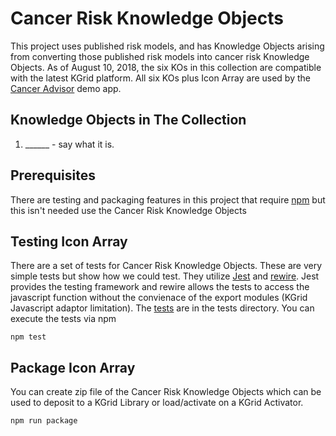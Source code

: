 # Cancer Risk Knowledge Objects

This project uses published risk models, and has Knowledge Objects arising from converting those published risk models into cancer risk Knowledge Objects. As of August 10, 2018, the six KOs in this collection are compatible with the latest KGrid platform.  All six KOs plus Icon Array are used by the [Cancer Advisor](https://kgrid-demos.github.io/cancer-advisor) demo app.

## Knowledge Objects in The Collection

1. ______ - say what it is.  


## Prerequisites
There are testing and packaging features in this project that require 
[npm](https://www.npmjs.com/get-npm) but this isn't needed use the Cancer Risk Knowledge Objects


## Testing Icon Array
There are a set of tests for Cancer Risk Knowledge Objects.  These are very simple tests but show 
how we could test.  They utilize [Jest](https://jestjs.io/) and  [rewire](https://github.com/jhnns/rewire). 
Jest provides the testing framework and rewire allows the tests to access the javascript function without the 
convienace of the export modules (KGrid Javascript adaptor limitation).  The [tests](tests) are in the tests directory.  You can execute the tests via npm

```
npm test
```

## Package Icon Array

You can create zip file of the Cancer Risk Knowledge Objects which can be used to deposit to a KGrid 
Library or load/activate on a KGrid Activator. 

```
npm run package
```
